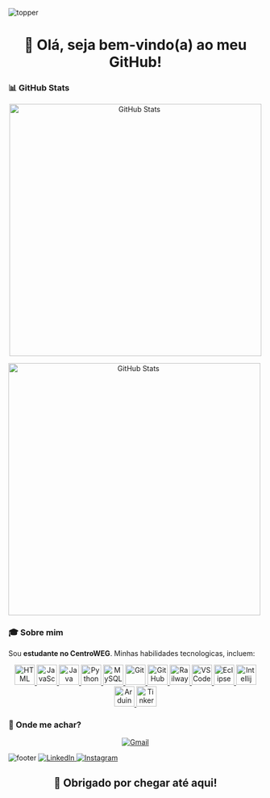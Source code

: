 ![topper](https://github.com/user-attachments/assets/dabf7d9c-4560-4694-8ef8-d9f262ed07e6)

<h1 align="center">👋 Olá, seja bem-vindo(a) ao meu GitHub!</h1>

### 📊 GitHub Stats

<div align= "center">
  <p>
    <img 
      alt="GitHub Stats" 
      height="500" 
    src="https://github-readme-stats.vercel.app/api/top-langs/?username=Nicofranca&theme=tokyonight&layout=compact&custom_title=Tecnologias&langs_count=9&cache_seconds=1800" 
  />
    
  <img  
    alt="GitHub Stats" 
    height="500" 
    style="padding-right: 10px;" 
src="https://github-readme-stats.vercel.app/api?username=Nicofranca&show_icons=true&count_private=true&theme=tokyonight&locale=pt-br&cache_seconds=1800"  />
</div>

</p>

### 🎓 Sobre mim

Sou **estudante no CentroWEG**. Minhas habilidades tecnologicas, incluem:

<p align="center">
  <!-- Linguagens e tecnologias -->
  <a href="https://developer.mozilla.org/en-US/docs/Web/HTML" target="_blank">
    <img src="https://cdn.jsdelivr.net/gh/devicons/devicon/icons/html5/html5-original.svg" width="40px" title="HTML"/>
  </a>
  <a href="https://developer.mozilla.org/en-US/docs/Web/JavaScript" target="_blank">
    <img src="https://cdn.jsdelivr.net/gh/devicons/devicon/icons/javascript/javascript-original.svg" width="40px" title="JavaScript"/>
  </a>
  <a href="https://www.java.com/" target="_blank">
    <img src="https://cdn.jsdelivr.net/gh/devicons/devicon/icons/java/java-original.svg" width="40px" title="Java"/>
  </a>
  <a href="https://www.python.org/" target="_blank">
    <img src="https://cdn.jsdelivr.net/gh/devicons/devicon/icons/python/python-original.svg" width="40px" title="Python"/>
  </a>

  <!-- Bancos de dados -->
  <a href="https://www.mysql.com/" target="_blank">
    <img src="https://cdn.jsdelivr.net/gh/devicons/devicon/icons/mysql/mysql-original.svg" width="40px" title="MySQL"/>
  </a>

  <!-- Versionamento e plataformas -->
  <a href="https://git-scm.com/" target="_blank">
    <img src="https://cdn.jsdelivr.net/gh/devicons/devicon/icons/git/git-original.svg" width="40px" title="Git"/>
  </a>
  <a href="https://github.com/" target="_blank">
    <img src="https://cdn.jsdelivr.net/gh/devicons/devicon/icons/github/github-original.svg" width="40px" title="GitHub"/>
  </a>
  <a href="https://railway.app/" target="_blank">
    <img src="https://railway.app/favicon.ico" width="40px" title="Railway"/>
  </a>

  <!-- Editores e IDEs -->
  <a href="https://code.visualstudio.com/" target="_blank">
    <img src="https://cdn.jsdelivr.net/gh/devicons/devicon/icons/vscode/vscode-original.svg" width="40px" title="VSCode"/>
  </a>
  <a href="https://www.eclipse.org/" target="_blank">
    <img src="https://cdn.jsdelivr.net/gh/devicons/devicon/icons/eclipse/eclipse-original.svg" width="40px" title="Eclipse"/>
  </a>
  <a href="https://www.intellij.org/" target="_blank">
    <img src="https://cdn.jsdelivr.net/gh/devicons/devicon/icons/intellij/intellij-original.svg" width="40px" title="Intellij"/>
  </a>

  <!-- Outros -->
 <a href="https://www.arduino.cc/" target="_blank">
  <img src="https://cdn.jsdelivr.net/gh/devicons/devicon/icons/arduino/arduino-original.svg" width="40px" title="Arduino"/>
</a>
<a href="https://www.tinkercad.com/" target="_blank">
  <img src="https://www.tinkercad.com/favicon.ico" width="40px" title="Tinkercad"/>
</a>

  <!-- Ferramentas de design e produtividade -->
</p>

### 🧭 Onde me achar?

<p align="center">
  <a href="mailto:nicollas_franca@estudante.sesisenai.org.br" target="_blank">
    <img src="https://img.shields.io/badge/GMAIL-D14836?style=for-the-badge&logo=gmail&logoColor=white" alt="Gmail"/>
  </a>

  ![footer](https://github.com/user-attachments/assets/6098bc3b-1a35-4df2-85a2-c33028e73512)
  <a href="https://www.linkedin.com/in/nicollas-franca" target="_blank">
    <img src="https://img.shields.io/badge/LINKEDIN-0A66C2?style=for-the-badge&logo=linkedin&logoColor=white" alt="LinkedIn"/>
  </a>
  <a href="https://www.instagram.com/nicoo.franca/" target="_blank">
    <img src="https://img.shields.io/badge/INSTAGRAM-E4405F?style=for-the-badge&logo=instagram&logoColor=white" alt="Instagram"/>
  </a>
</p>

<h2 align="center">🚀 Obrigado por chegar até aqui!</h2>
